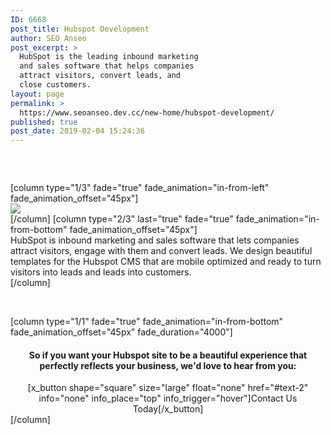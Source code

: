 ```yaml
---
ID: 6668
post_title: Hubspot Development
author: SEO Anseo
post_excerpt: >
  HubSpot is the leading inbound marketing
  and sales software that helps companies
  attract visitors, convert leads, and
  close customers.
layout: page
permalink: >
  https://www.seoanseo.dev.cc/new-home/hubspot-development/
published: true
post_date: 2019-02-04 15:24:36
---
```

<div class="color marg-top-bot">
<div id="x-section-1" class="lesser-width x-section" style="margin: 0px;padding: 45px 0px 0px; background-color: transparent;">
[column type="1/3" fade="true" fade_animation="in-from-left" fade_animation_offset="45px"]
<div id="seo" class="center">
<div class="bigicon seo"><img src="//www.seoanseo.dev.cc/wp-content/uploads/2018/06/hs90_Hubspot-1.png"></div>
</div>
[/column]
[column type="2/3" last="true" fade="true" fade_animation="in-from-bottom" fade_animation_offset="45px"]
<div class="center">
HubSpot is inbound marketing and sales software that lets companies attract visitors, engage with them and convert leads. We design beautiful templates for the Hubspot CMS that are mobile optimized and ready to turn visitors into leads and leads into customers.</div>
[/column]

</div>
</div>
<div id="x-section-1" class="lesser-width x-section" style="margin: 0px;padding: 45px 0px; background-color: transparent;">[column type="1/1" fade="true" fade_animation="in-from-bottom" fade_animation_offset="45px" fade_duration="4000"]
<center>
<h4 class="nocap">So if you want your Hubspot site to be a beautiful experience that perfectly reflects your business, we'd love to hear from you:</h4>
[x_button shape="square" size="large" float="none" href="#text-2" info="none" info_place="top" info_trigger="hover"]Contact Us Today[/x_button]

</center> [/column]</div>